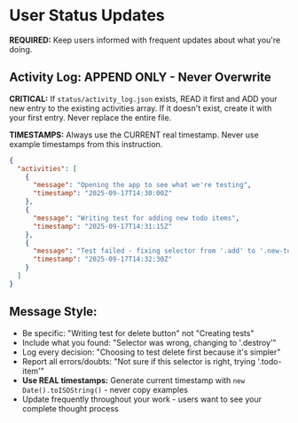 # User Status Updates

**REQUIRED:** Keep users informed with frequent updates about what you're doing.

## Activity Log: APPEND ONLY - Never Overwrite
**CRITICAL:** If `status/activity_log.json` exists, READ it first and ADD your new entry to the existing activities array. If it doesn't exist, create it with your first entry. Never replace the entire file.

**TIMESTAMPS:** Always use the CURRENT real timestamp. Never use example timestamps from this instruction.

```json
{
  "activities": [
    {
      "message": "Opening the app to see what we're testing",
      "timestamp": "2025-09-17T14:30:00Z"
    },
    {
      "message": "Writing test for adding new todo items", 
      "timestamp": "2025-09-17T14:31:15Z"
    },
    {
      "message": "Test failed - fixing selector from '.add' to '.new-todo'",
      "timestamp": "2025-09-17T14:32:30Z"
    }
  ]
}
```

## Message Style:
- Be specific: "Writing test for delete button" not "Creating tests"  
- Include what you found: "Selector was wrong, changing to '.destroy'"
- Log every decision: "Choosing to test delete first because it's simpler"
- Report all errors/doubts: "Not sure if this selector is right, trying '.todo-item'"
- **Use REAL timestamps:** Generate current timestamp with `new Date().toISOString()` - never copy examples
- Update frequently throughout your work - users want to see your complete thought process